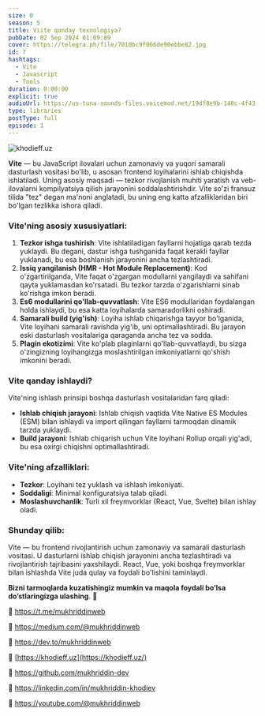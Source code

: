 ```yaml
---
size: 0
season: 5
title: Viite qanday texnologiya?
pubDate: 02 Sep 2024 01:09:89
cover: https://telegra.ph/file/7010bc9f066de90ebbe82.jpg
id: 7
hashtags:
  - Vite
  - Javascript
  - Tools
duration: 0:00:00
explicit: true
audioUrl: https://us-tuna-sounds-files.voicemod.net/19df8e9b-140c-4f43-8c0e-09c162821765-1658350707858.mp3
type: libraries
postType: full
episode: 1
---
```


![khodieff.uz](https://telegra.ph/file/ef3a5f0666b71b84118cd.png "khodieff.uz")

**Vite** — bu JavaScript ilovalari uchun zamonaviy va yuqori samarali dasturlash vositasi bo'lib, u asosan frontend loyihalarini ishlab chiqishda ishlatiladi. Uning asosiy maqsadi — tezkor rivojlanish muhiti yaratish va veb-ilovalarni kompilyatsiya qilish jarayonini soddalashtirishdir. Vite so'zi fransuz tilida "tez" degan ma'noni anglatadi, bu uning eng katta afzalliklaridan biri bo'lgan tezlikka ishora qiladi.

### Vite'ning asosiy xususiyatlari:

1. **Tezkor ishga tushirish**: Vite ishlatiladigan fayllarni hojatiga qarab tezda yuklaydi. Bu degani, dastur ishga tushganida faqat kerakli fayllar yuklanadi, bu esa boshlanish jarayonini ancha tezlashtiradi.
2. **Issiq yangilanish (HMR - Hot Module Replacement)**: Kod o'zgartirilganda, Vite faqat o'zgargan modullarni yangilaydi va sahifani qayta yuklamasdan ko'rsatadi. Bu tezkor tarzda o'zgarishlarni sinab ko'rishga imkon beradi.
3. **Es6 modullarini qo'llab-quvvatlash**: Vite ES6 modullaridan foydalangan holda ishlaydi, bu esa katta loyihalarda samaradorlikni oshiradi.
4. **Samarali build (yig'ish)**: Loyiha ishlab chiqarishga tayyor bo'lganida, Vite loyihani samarali ravishda yig'ib, uni optimallashtiradi. Bu jarayon eski dasturlash vositalariga qaraganda ancha tez va sodda.
5. **Plagin ekotizimi**: Vite ko'plab plaginlarni qo'llab-quvvatlaydi, bu sizga o'zingizning loyihangizga moslashtirilgan imkoniyatlarni qo'shish imkonini beradi.

### Vite qanday ishlaydi?

Vite'ning ishlash prinsipi boshqa dasturlash vositalaridan farq qiladi:

- **Ishlab chiqish jarayoni**: Ishlab chiqish vaqtida Vite Native ES Modules (ESM) bilan ishlaydi va import qilingan fayllarni tarmoqdan dinamik tarzda yuklaydi.
- **Build jarayoni**: Ishlab chiqarish uchun Vite loyihani Rollup orqali yig'adi, bu esa oxirgi chiqishni optimallashtiradi.

### Vite'ning afzalliklari:

- **Tezkor**: Loyihani tez yuklash va ishlash imkoniyati.
- **Soddaligi**: Minimal konfiguratsiya talab qiladi.
- **Moslashuvchanlik**: Turli xil freymvorklar (React, Vue, Svelte) bilan ishlay oladi.

### Shunday qilib:

Vite — bu frontend rivojlantirish uchun zamonaviy va samarali dasturlash vositasi. U dasturlarni ishlab chiqish jarayonini ancha tezlashtiradi va rivojlantirish tajribasini yaxshilaydi. React, Vue, yoki boshqa freymvorklar bilan ishlashda Vite juda qulay va foydali bo'lishini taminlaydi.

**Bizni tarmoqlarda kuzatishingiz mumkin va maqola foydali bo’lsa do’stlaringizga ulashing**. 🫡

🔗 <https://t.me/mukhriddinweb>

🔗 <https://medium.com/@mukhriddinweb>

🔗 <https://dev.to/mukhriddinweb>

🔗 [https://khodieff.uz](https://khodieff.uz/)

🔗 <https://github.com/mukhriddin-dev>

🔗 <https://linkedin.com/in/mukhriddin-khodiev>

🔗 <https://youtube.com/@mukhriddinweb>
